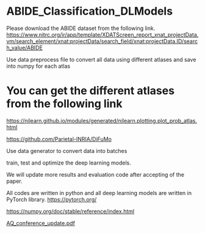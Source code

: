 # ABIDE_Classification_DLModels

Please download the ABIDE dataset from the following link.
https://www.nitrc.org/ir/app/template/XDATScreen_report_xnat_projectData.vm/search_element/xnat:projectData/search_field/xnat:projectData.ID/search_value/ABIDE

Use data preprocess file to convert all data using different atlases and save into numpy for each atlas
# You can get the different atlases from the following link
https://nilearn.github.io/modules/generated/nilearn.plotting.plot_prob_atlas.html

https://github.com/Parietal-INRIA/DiFuMo

Use data generator to convert data into batches

train, test and optimize the deep learning models.

We will update more results and evaluation code after accepting of the paper.

All codes are written in python and all deep learning models are written in PyTorch library.
https://pytorch.org/

https://numpy.org/doc/stable/reference/index.html

[AQ_conference_update.pdf](https://github.com/RespectKnowledge/ABIDE_Classification_DLModel/files/7278002/AQ_conference_update.pdf)
